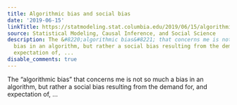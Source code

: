 ```yaml
---
title: Algorithmic bias and social bias
date: '2019-06-15'
linkTitle: https://statmodeling.stat.columbia.edu/2019/06/15/algorithmic-bias-and-social-bias/
source: Statistical Modeling, Causal Inference, and Social Science
description: The &#8220;algorithmic bias&#8221; that concerns me is not so much a
  bias in an algorithm, but rather a social bias resulting from the demand for, and
  expectation of, ...
disable_comments: true
---
```

The &#8220;algorithmic bias&#8221; that concerns me is not so much a bias in an algorithm, but rather a social bias resulting from the demand for, and expectation of, ...
